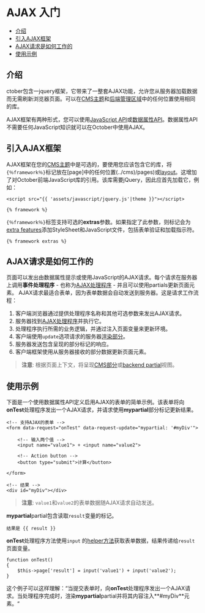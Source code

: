 # AJAX 入门

- [介绍](#introduction)
- [引入AJAX框架](#framework-script)
- [AJAX请求是如何工作的](#how-ajax-works)
- [使用示例](#usage-example)

<a name="introduction"></a>
## 介绍

ctober包含一jquery框架，它带来了一整套AJAX功能，允许您从服务器加载数据而无需刷新浏览器页面。可以在[CMS主题](cms-themes.md)和[后端管理区域](backend-controllers-ajax.md#ajax)中的任何位置使用相同的库。

AJAX框架有两种形式，您可以使用[JavaScript API](ajax-javascript-api.md)或[数据属性API](ajax-attributes-api.md)。数据属性API不需要任何JavaScript知识就可以在October中使用AJAX。

<a name="framework-script"></a>
## 引入AJAX框架

AJAX框架在您的[CMS主题](cms-themes.md)中是可选的，要使用您应该包含它的库，将`{％framework％}`标记放在[page]中的任何位置(../cms)/pages)或[layout](cms-layouts.md)。这增加了对October前端JavaScript库的引用。该库需要jQuery，因此应首先加载它，例如：

    <script src="{{ 'assets/javascript/jquery.js'|theme }}"></script>

    {% framework %}

`{％framework％}`标签支持可选的**extras**参数。如果指定了此参数，则标记会为[extra features](ajax-extras.md)添加StyleSheet和JavaScript文件，包括表单验证和加载指示符。

    {% framework extras %}

<a name="how-ajax-works"></a>
## AJAX请求是如何工作的

页面可以发出由数据属性提示或使用JavaScript的AJAX请求。每个请求在服务器上调用**事件处理程序** - 也称为[AJAX处理程序](ajax-handlers.md) - 并且可以使用partials更新页面元素。 AJAX请求最适合表单，因为表单数据会自动发送到服务器。这是请求工作流程：

1. 客户端浏览器通过提供处理程序名称和其他可选参数来发出AJAX请求。
2. 服务器找到[AJAX处理程序](ajax-handlers.md)并执行它。
3. 处理程序执行所需的业务逻辑，并通过注入页面变量来更新环境。
4. 客户端使用`update`选项请求的服务器[渲染部分](ajax-update-partials.md)。
5. 服务器发送包含呈现的部分标记的响应。
6. 客户端框架使用从服务器接收的部分数据更新页面元素。

>**注意**: 根据页面上下文，将呈现[CMS部分](cms-partials.md)或[backend partial](backend-controllers-ajax.md)视图。

<a name="usage-example"></a>
## 使用示例

下面是一个使用数据属性API定义启用AJAX的表单的简单示例。该表单将向**onTest**处理程序发出一个AJAX请求，并请求使用**mypartial**部分标记更新结果。

    <!-- 支持AJAX的表单 -->
    <form data-request="onTest" data-request-update="mypartial: '#myDiv'">

        <!-- 输入两个值 -->
        <input name="value1"> + <input name="value2">

        <!-- Action button -->
        <button type="submit">计算</button>

    </form>

    <!-- 结果 -->
    <div id="myDiv"></div>

>**注意**: `value1`和`value2`的表单数据随AJAX请求自动发送。

**mypartial**partial包含读取`result`变量的标记。

    结果是 {{ result }}

**onTest**处理程序方法使用`input` 的[helper方法](../services/helper#method-input)获取表单数据，结果传递给`result`页面变量。

    function onTest()
    {
        $this->page['result'] = input('value1') + input('value2');
    }

这个例子可以这样理解：“当提交表单时，向**onTest**处理程序发出一个AJAX请求。当处理程序完成时，渲染**mypartial**partial并将其内容注入**#myDiv**元素。“
